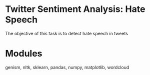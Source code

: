 # Twitter Sentiment Analysis: Hate Speech

The objective of this task is to detect hate speech in tweets

# Modules

genism, nltk, sklearn, pandas, numpy, matplotlib, wordcloud
